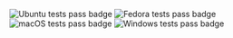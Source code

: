 ![Ubuntu tests pass badge](https://github.com/i80287/algorithms/workflows/Ubuntu/badge.svg)
![Fedora tests pass badge](https://github.com/i80287/algorithms/workflows/Fedora/badge.svg)
![macOS tests pass badge](https://github.com/i80287/algorithms/workflows/macOS%20CI/badge.svg)
![Windows tests pass badge](https://github.com/i80287/algorithms/workflows/Windows%20CI/badge.svg)
